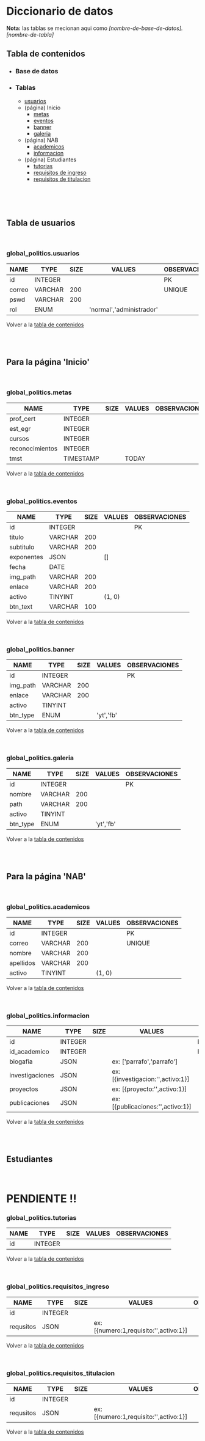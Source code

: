 # Diccionario de datos

**Nota:** las tablas se mecionan aqui como *[nombre-de-base-de-datos].[nombre-de-tabla]*

## Tabla de contenidos

- ### Base de datos
- ### Tablas
    - [usuarios](#global_politicsusarios)
    - (página) Inicio
        - [metas](#global_politicsmetas)
        - [eventos](#global_politicseventos)
        - [banner](#global_politicsbanner)
        - [galeria](#global_politicsgaleria)
    - (página) NAB
        - [academicos](#global_politicsacademicos)
        - [informacion](#global_politicsinformacion)
    - (página) Estudiantes
        - [tutorias](#global_politicstutorias)
        - [requisitos de ingreso](#global_politicsrequisitos_ingreso)
        - [requisitos de titulacion](#global_politicsrequisitos_titulacion)



<br>
<br>
<br>

## Tabla de usuarios 

<br>

### global_politics.usuarios

|NAME       |TYPE       |SIZE   |VALUES                     |OBSERVACIONES
|---        |---        |---    |---                        |---
|id         |INTEGER    |       |                           |PK
|correo     |VARCHAR    |200    |                           |UNIQUE
|pswd       |VARCHAR    |200    |
|rol        |ENUM       |       |'normal','administrador'

Volver a la [tabla de contenidos](#tablas)

<br>
<br>

## Para la página 'Inicio'

<br>

### global_politics.metas

|NAME               |TYPE       |SIZE   |VALUES     |OBSERVACIONES
|---                |---        |---    |---        |---
|prof_cert          |INTEGER    |
|est_egr            |INTEGER    |
|cursos             |INTEGER    |
|reconocimientos    |INTEGER    |
|tmst               |TIMESTAMP  |       |TODAY

Volver a la [tabla de contenidos](#tablas)

<br>

### global_politics.eventos

|NAME       |TYPE       |SIZE   |VALUES     |OBSERVACIONES
|---        |---        |---    |---        |---
|id         |INTEGER    |       |           |PK
|titulo     |VARCHAR    |200    |
|subtitulo  |VARCHAR    |200    |
|exponentes |JSON       |       |[]
|fecha      |DATE       |       |
|img_path   |VARCHAR    |200    |
|enlace     |VARCHAR    |200    |
|activo     |TINYINT    |       |(1, 0)
|btn_text   |VARCHAR    |100    |

Volver a la [tabla de contenidos](#tablas)

<br>

### global_politics.banner

|NAME       |TYPE       |SIZE   |VALUES     |OBSERVACIONES
|---        |---        |---    |---        |---
|id         |INTEGER    |       |           |PK
|img_path   |VARCHAR    |200    |
|enlace     |VARCHAR    |200    |
|activo     |TINYINT    |       |
|btn_type   |ENUM       |       |'yt','fb'

Volver a la [tabla de contenidos](#tablas)

<br>

### global_politics.galeria

|NAME       |TYPE       |SIZE   |VALUES     |OBSERVACIONES
|---        |---        |---    |---        |---
|id         |INTEGER    |       |           |PK
|nombre     |VARCHAR    |200    |           
|path       |VARCHAR    |200    |
|activo     |TINYINT    |       |
|btn_type   |ENUM       |       |'yt','fb'

Volver a la [tabla de contenidos](#tablas)

<br>
<br>

## Para la página 'NAB'

<br>

### global_politics.academicos

|NAME       |TYPE       |SIZE   |VALUES     |OBSERVACIONES
|---        |---        |---    |---        |---
|id         |INTEGER    |       |           |PK
|correo     |VARCHAR    |200    |           |UNIQUE
|nombre     |VARCHAR    |200
|apellidos  |VARCHAR    |200
|activo     |TINYINT    |       |(1, 0)

Volver a la [tabla de contenidos](#tablas)

<br>

### global_politics.informacion

|NAME           |TYPE       |SIZE   |VALUES                             |OBSERVACIONES
|---            |---        |---    |---                                |---
|id             |INTEGER    |       |                                   |PK
|id_academico   |INTEGER    |       |                                   |FK(global_politics.academicos.id)
|biogafia       |JSON       |       |ex: ['parrafo','parrafo']          |
|investigaciones|JSON       |       |ex: [{investigacion:'',activo:1}]  |
|proyectos      |JSON       |       |ex: [{proyecto:'',activo:1}]       |
|publicaciones  |JSON       |       |ex: [{publicaciones:'',activo:1}]  |

Volver a la [tabla de contenidos](#tablas)

<br>
<br>

## Estudiantes

<br>

# PENDIENTE !!
### global_politics.tutorias

|NAME           |TYPE       |SIZE   |VALUES     |OBSERVACIONES
|---            |---        |---    |---        |---
|id             |INTEGER    |       |

Volver a la [tabla de contenidos](#tablas)

<br>

### global_politics.requisitos_ingreso

|NAME           |TYPE       |SIZE   |VALUES                                 |OBSERVACIONES
|---            |---        |---    |---                                    |---
|id             |INTEGER    |       |
|requsitos      |JSON       |       |ex: [{numero:1,requisito:'',activo:1}] |

Volver a la [tabla de contenidos](#tablas)

<br>

### global_politics.requisitos_titulacion

|NAME           |TYPE       |SIZE   |VALUES                                 |OBSERVACIONES
|---            |---        |---    |---                                    |---
|id             |INTEGER    |       |
|requsitos      |JSON       |       |ex: [{numero:1,requisito:'',activo:1}] |

Volver a la [tabla de contenidos](#tablas)

<br>